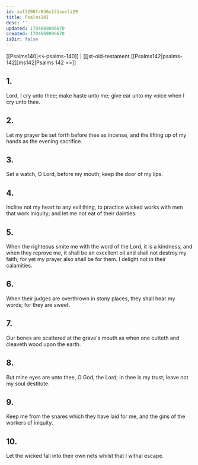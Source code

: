 ```yaml
---
id: xuf3298fr836x1l1socli29
title: Psalms141
desc: ''
updated: 1704669006670
created: 1704669006670
isDir: false
---
```

[[Psalms140|<<-psalms-140]] | [[jst-old-testament.[[Psalms142|psalms-142]]ms142|Psalms 142 >>]]
## 1.
Lord, I cry unto thee; make haste unto me; give ear unto my voice when I cry unto thee.
## 2.
Let my prayer be set forth before thee as incense, and the lifting up of my hands as the evening sacrifice.
## 3.
Set a watch, O Lord, before my mouth; keep the door of my lips.
## 4.
Incline not my heart to any evil thing, to practice wicked works with men that work iniquity; and let me not eat of their dainties.
## 5.
When the righteous smite me with the word of the Lord, it is a kindness; and when they reprove me, it shall be an excellent oil and shall not destroy my faith; for yet my prayer also shall be for them. I delight not in their calamities.
## 6.
When their judges are overthrown in stony places, they shall hear my words; for they are sweet.
## 7.
Our bones are scattered at the grave\'s mouth as when one cutteth and cleaveth wood upon the earth.
## 8.
But mine eyes are unto thee, O God, the Lord; in thee is my trust; leave not my soul destitute.
## 9.
Keep me from the snares which they have laid for me, and the gins of the workers of iniquity.
## 10.
Let the wicked fall into their own nets whilst that I withal escape.

